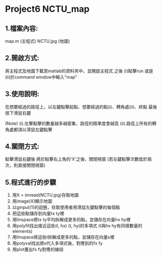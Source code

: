 # Project6 NCTU_map

## 1.檔案內容:
 map.m (主程式)
 NCTU.jpg (地圖)

## 2.開啟方式:
 將主程式及地圖下載至matlab的資料夾中，並開啟主程式
 之後 (i)點擊run 或是 (ii)於command window中輸入"map"
 
## 3.使用說明:
 在想要經過的路徑上，以左鍵點擊起點、想要經過的點(i)、轉角處(ii)、終點
 最後按下滑鼠右鍵
 
 (Note)
  (i).左擊點擊的數量越多越密集，路徑的精準度會越高
  (ii).路徑上所有的轉角處都須以滑鼠左鍵點擊
 
## 4.關閉方式:
 點擊滑鼠右鍵後
 將於點擊右上角的'X'之後，關閉視窗
 (若左鍵點擊次數低於兩次，則直接關閉視窗)
  
## 5.程式進行的步驟
 1. 用X = imread(NCTU.jpg)存取地圖
 2. 用image(X)顯示地圖
 3. 以ginput(1)的迴圈，存取使用者用滑鼠左鍵點擊的每個點
 4. 把這些點儲存到向量tx ty裡
 5. 用linspace將tx ty平均拆解成更多的點，並儲存在向量hx hy裡
 6. 用polyfit找出接近這些(t, hx) (t, hy)的多項式 (t與hx hy有同樣數量的elements)
 7. 用linspace將這些t拆解成更多的點，並儲存在向量s裡
 7. 用polyval找出將s代入多項式後，對應到的fx fy
 9. 用plot畫出fx fy對應的線段
